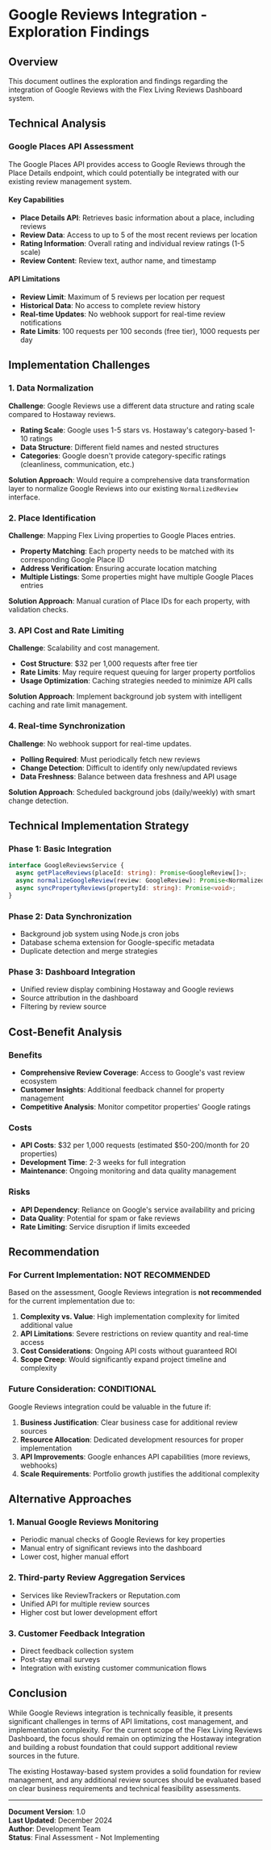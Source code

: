 # Google Reviews Integration - Exploration Findings

## Overview
This document outlines the exploration and findings regarding the integration of Google Reviews with the Flex Living Reviews Dashboard system.

## Technical Analysis

### Google Places API Assessment
The Google Places API provides access to Google Reviews through the Place Details endpoint, which could potentially be integrated with our existing review management system.

#### Key Capabilities
- **Place Details API**: Retrieves basic information about a place, including reviews
- **Review Data**: Access to up to 5 of the most recent reviews per location
- **Rating Information**: Overall rating and individual review ratings (1-5 scale)
- **Review Content**: Review text, author name, and timestamp

#### API Limitations
- **Review Limit**: Maximum of 5 reviews per location per request
- **Historical Data**: No access to complete review history
- **Real-time Updates**: No webhook support for real-time review notifications
- **Rate Limits**: 100 requests per 100 seconds (free tier), 1000 requests per day

## Implementation Challenges

### 1. Data Normalization
**Challenge**: Google Reviews use a different data structure and rating scale compared to Hostaway reviews.

- **Rating Scale**: Google uses 1-5 stars vs. Hostaway's category-based 1-10 ratings
- **Data Structure**: Different field names and nested structures
- **Categories**: Google doesn't provide category-specific ratings (cleanliness, communication, etc.)

**Solution Approach**: Would require a comprehensive data transformation layer to normalize Google Reviews into our existing `NormalizedReview` interface.

### 2. Place Identification
**Challenge**: Mapping Flex Living properties to Google Places entries.

- **Property Matching**: Each property needs to be matched with its corresponding Google Place ID
- **Address Verification**: Ensuring accurate location matching
- **Multiple Listings**: Some properties might have multiple Google Places entries

**Solution Approach**: Manual curation of Place IDs for each property, with validation checks.

### 3. API Cost and Rate Limiting
**Challenge**: Scalability and cost management.

- **Cost Structure**: $32 per 1,000 requests after free tier
- **Rate Limits**: May require request queuing for larger property portfolios
- **Usage Optimization**: Caching strategies needed to minimize API calls

**Solution Approach**: Implement background job system with intelligent caching and rate limit management.

### 4. Real-time Synchronization
**Challenge**: No webhook support for real-time updates.

- **Polling Required**: Must periodically fetch new reviews
- **Change Detection**: Difficult to identify only new/updated reviews
- **Data Freshness**: Balance between data freshness and API usage

**Solution Approach**: Scheduled background jobs (daily/weekly) with smart change detection.

## Technical Implementation Strategy

### Phase 1: Basic Integration
```typescript
interface GoogleReviewsService {
  async getPlaceReviews(placeId: string): Promise<GoogleReview[]>;
  async normalizeGoogleReview(review: GoogleReview): Promise<NormalizedReview>;
  async syncPropertyReviews(propertyId: string): Promise<void>;
}
```

### Phase 2: Data Synchronization
- Background job system using Node.js cron jobs
- Database schema extension for Google-specific metadata
- Duplicate detection and merge strategies

### Phase 3: Dashboard Integration
- Unified review display combining Hostaway and Google reviews
- Source attribution in the dashboard
- Filtering by review source

## Cost-Benefit Analysis

### Benefits
- **Comprehensive Review Coverage**: Access to Google's vast review ecosystem
- **Customer Insights**: Additional feedback channel for property management
- **Competitive Analysis**: Monitor competitor properties' Google ratings

### Costs
- **API Costs**: $32 per 1,000 requests (estimated $50-200/month for 20 properties)
- **Development Time**: 2-3 weeks for full integration
- **Maintenance**: Ongoing monitoring and data quality management

### Risks
- **API Dependency**: Reliance on Google's service availability and pricing
- **Data Quality**: Potential for spam or fake reviews
- **Rate Limiting**: Service disruption if limits exceeded

## Recommendation

### For Current Implementation: NOT RECOMMENDED
Based on the assessment, Google Reviews integration is **not recommended** for the current implementation due to:

1. **Complexity vs. Value**: High implementation complexity for limited additional value
2. **API Limitations**: Severe restrictions on review quantity and real-time access
3. **Cost Considerations**: Ongoing API costs without guaranteed ROI
4. **Scope Creep**: Would significantly expand project timeline and complexity

### Future Consideration: CONDITIONAL
Google Reviews integration could be valuable in the future if:

1. **Business Justification**: Clear business case for additional review sources
2. **Resource Allocation**: Dedicated development resources for proper implementation
3. **API Improvements**: Google enhances API capabilities (more reviews, webhooks)
4. **Scale Requirements**: Portfolio growth justifies the additional complexity

## Alternative Approaches

### 1. Manual Google Reviews Monitoring
- Periodic manual checks of Google Reviews for key properties
- Manual entry of significant reviews into the dashboard
- Lower cost, higher manual effort

### 2. Third-party Review Aggregation Services
- Services like ReviewTrackers or Reputation.com
- Unified API for multiple review sources
- Higher cost but lower development effort

### 3. Customer Feedback Integration
- Direct feedback collection system
- Post-stay email surveys
- Integration with existing customer communication flows

## Conclusion

While Google Reviews integration is technically feasible, it presents significant challenges in terms of API limitations, cost management, and implementation complexity. For the current scope of the Flex Living Reviews Dashboard, the focus should remain on optimizing the Hostaway integration and building a robust foundation that could support additional review sources in the future.

The existing Hostaway-based system provides a solid foundation for review management, and any additional review sources should be evaluated based on clear business requirements and technical feasibility assessments.

---

**Document Version**: 1.0  
**Last Updated**: December 2024  
**Author**: Development Team  
**Status**: Final Assessment - Not Implementing